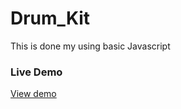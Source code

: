 # Drum_Kit
This is done my using basic Javascript
### Live Demo
[View demo](https://raviteja-01.github.io/Drum_Kit/)
